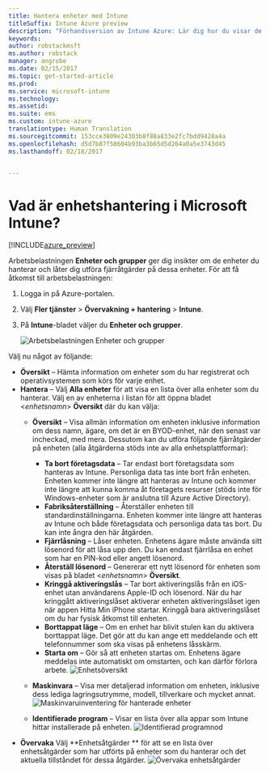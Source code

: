 ```yaml
---
title: Hantera enheter med Intune
titleSuffix: Intune Azure preview
description: "Förhandsversion av Intune Azure: Lär dig hur du visar de enheter som du hanterar med Intune och utför olika åtgärder på dem."
keywords: 
author: robstackmsft
ms.author: robstack
manager: angrobe
ms.date: 02/15/2017
ms.topic: get-started-article
ms.prod: 
ms.service: microsoft-intune
ms.technology: 
ms.assetid: 
ms.suite: ems
ms.custom: intune-azure
translationtype: Human Translation
ms.sourcegitcommit: 153cce3809e24303b8f88a833e2fc7bdd9428a4a
ms.openlocfilehash: d5d7b87f58604b93ba3b65d5d264a0a5e3743d45
ms.lasthandoff: 02/18/2017


---
```


# <a name="what-is-microsoft-intune-device-management"></a>Vad är enhetshantering i Microsoft Intune? 


[!INCLUDE[azure_preview](../includes/azure_preview.md)]

Arbetsbelastningen **Enheter och grupper** ger dig insikter om de enheter du hanterar och låter dig utföra fjärråtgärder på dessa enheter. För att få åtkomst till arbetsbelastningen:

1. Logga in på Azure-portalen.
2. Välj **Fler tjänster** > **Övervakning + hantering** > **Intune**.
3. På **Intune**-bladet väljer du **Enheter och grupper**.

    ![Arbetsbelastningen Enheter och grupper](./media/devices-and-groups-workload.png)

Välj nu något av följande:

- **Översikt** – Hämta information om enheter som du har registrerat och operativsystemen som körs för varje enhet.
- **Hantera** – Välj **Alla enheter** för att visa en lista över alla enheter som du hanterar.
    Välj en av enheterna i listan för att öppna bladet <*enhetsnamn*> **Översikt** där du kan välja:
    - **Översikt** – Visa allmän information om enheten inklusive information om dess namn, ägare, om det är en BYOD-enhet, när den senast var incheckad, med mera. Dessutom kan du utföra följande fjärråtgärder på enheten (alla åtgärderna stöds inte av alla enhetsplattformar):
        - **Ta bort företagsdata** – Tar endast bort företagsdata som hanteras av Intune. Personliga data tas inte bort från enheten. Enheten kommer inte längre att hanteras av Intune och kommer inte längre att kunna komma åt företagets resurser (stöds inte för Windows-enheter som är anslutna till Azure Active Directory).
        - **Fabriksåterställning** – Återställer enheten till standardinställningarna. Enheten kommer inte längre att hanteras av Intune och både företagsdata och personliga data tas bort. Du kan inte ångra den här åtgärden.
        - **Fjärrlåsning** – Låser enheten. Enhetens ägare måste använda sitt lösenord för att låsa upp den. Du kan endast fjärrlåsa en enhet som har en PIN-kod eller angett lösenord.
        - **Återställ lösenord** – Genererar ett nytt lösenord för enheten som visas på bladet <*enhetsnamn*> **Översikt**.
        - **Kringgå aktiveringslås** – Tar bort aktiveringslås från en iOS-enhet utan användarens Apple-ID och lösenord. När du har kringgått aktiveringslåset aktiverar enheten aktiveringslåset igen när appen Hitta Min iPhone startar. Kringgå bara aktiveringslåset om du har fysisk åtkomst till enheten.
        - **Borttappat läge** – Om en enhet har blivit stulen kan du aktivera borttappat läge. Det gör att du kan ange ett meddelande och ett telefonnummer som ska visas på enhetens låsskärm.
        - **Starta om** – Gör så att enheten startas om. Enhetens ägare meddelas inte automatiskt om omstarten, och kan därför förlora arbete.
        ![Enhetsöversikt](http://i.imgur.com/4Rx4VXm.png)
        
    - **Maskinvara** – Visa mer detaljerad information om enheten, inklusive dess lediga lagringsutrymme, modell, tillverkare och mycket annat.
    ![Maskinvaruinventering för hanterade enheter](./media/hardware-inventory.png)
    - **Identifierade program** – Visar en lista över alla appar som Intune hittar installerade på enheten.
    ![Identifierad programnod](./media/detected-applications.png)
- **Övervaka** Välj **Enhetsåtgärder ** för att se en lista över enhetsåtgärder som har utförts på enheter som du hanterar och det aktuella tillståndet för dessa åtgärder.
![Övervaka enhetsåtgärder](./media/monitor-device-actions.png)

